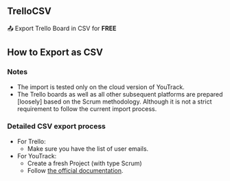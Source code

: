 ## TrelloCSV

📤 Export Trello Board in CSV for **FREE**

## How to Export as CSV

### Notes

* The import is tested only on the cloud version of YouTrack.
* The Trello boards as well as all other subsequent platforms are prepared
  \[loosely\] based on the Scrum methodology.
  Although it is not a strict requirement to follow the current import
  process.

### Detailed CSV export process

* For Trello:
    * Make sure you have the list of user emails.
* For YouTrack:
    * Create a fresh Project (with type Scrum)
    * Follow [the official documentation](https://www.jetbrains.com/help/youtrack/server/new-import-from-jira.html).